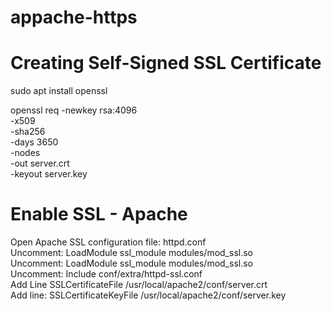 # appache-https

# Creating Self-Signed SSL Certificate

sudo apt install openssl

openssl req -newkey rsa:4096 \
            -x509 \
            -sha256 \
            -days 3650 \
            -nodes \
            -out server.crt \
            -keyout server.key
            
# Enable SSL - Apache

Open Apache SSL configuration file: httpd.conf  
Uncomment: LoadModule ssl_module modules/mod_ssl.so  
Uncomment: LoadModule ssl_module modules/mod_ssl.so  
Uncomment: Include conf/extra/httpd-ssl.conf  
Add Line SSLCertificateFile     /usr/local/apache2/conf/server.crt  
Add line: SSLCertificateKeyFile  /usr/local/apache2/conf/server.key  
